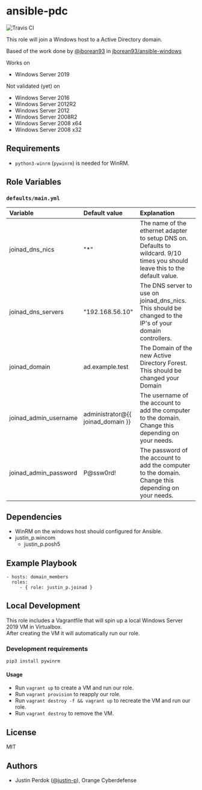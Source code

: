 # ansible-pdc

![Travis CI](https://img.shields.io/travis/justin-p/ansible-joinad?style=flat-square)

This role will join a Windows host to a Active Directory domain.

Based of the work done by [@jborean93](https://github.com/jborean93) in [jborean93/ansible-windows](https://github.com/jborean93/ansible-windows)

Works on

- Windows Server 2019

Not validated (yet) on

- Windows Server 2016
- Windows Server 2012R2
- Windows Server 2012
- Windows Server 2008R2
- Windows Server 2008 x64
- Windows Server 2008 x32

## Requirements

- `python3-winrm` (`pywinrm`) is needed for WinRM.

## Role Variables

### `defaults/main.yml`

| Variable              | Default value                     | Explanation                                                                                                                    |
| :-------------------- | :-------------------------------- | :----------------------------------------------------------------------------------------------------------------------------- |
| joinad_dns_nics       | "*"                               | The name of the ethernet adapter to setup DNS on. Defaults to wildcard. 9/10 times you should leave this to the default value. |
| joinad_dns_servers    | "192.168.56.10"                   | The DNS server to use on joinad_dns_nics. This should be changed to the IP's of your domain controllers.                       |
| joinad_domain         | ad.example.test                   | The Domain of the new Active Directory Forest. This should be changed your Domain                                              |
| joinad_admin_username | administrator@{{ joinad_domain }} | The username of the account to add the computer to the domain. Change this depending on your needs.                            |
| joinad_admin_password | P@ssw0rd!                         | The password of the account to add the computer to the domain. Change this depending on your needs.                            |

## Dependencies

- WinRM on the windows host should configured for Ansible.
- justin_p.wincom
  - justin_p.posh5

## Example Playbook

    - hosts: domain_members
      roles:
         - { role: justin_p.joinad }

## Local Development

This role includes a Vagrantfile that will spin up a local Windows Server 2019 VM in Virtualbox.  
After creating the VM it will automatically run our role.

### Development requirements

`pip3 install pywinrm`

#### Usage

- Run `vagrant up` to create a VM and run our role.
- Run `vagrant provision` to reapply our role.
- Run `vagrant destroy -f && vagrant up` to recreate the VM and run our role.
- Run `vagrant destroy` to remove the VM.

## License

MIT

## Authors

- Justin Perdok ([@justin-p](https://github.com/justin-p/)), Orange Cyberdefense
